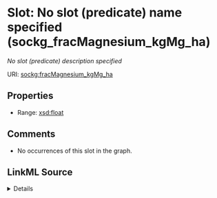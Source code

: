 

# Slot: No slot (predicate) name specified (sockg_fracMagnesium_kgMg_ha)


_No slot (predicate) description specified_







URI: [sockg:fracMagnesium_kgMg_ha](https://idir.uta.edu/sockg-ontology/docs/fracMagnesium_kgMg_ha)



<!-- no inheritance hierarchy -->








## Properties

* Range: [xsd:float](http://www.w3.org/2001/XMLSchema#float)





## Comments

* No occurrences of this slot in the graph.



## LinkML Source

<details>

```yaml
name: sockg_fracMagnesium_kgMg_ha
description: No slot (predicate) description specified
title: No slot (predicate) name specified
comments:
- No occurrences of this slot in the graph.
from_schema: soc-kg
rank: 1000
domain: sockg_YieldNutrientUptake
slot_uri: sockg:fracMagnesium_kgMg_ha
alias: sockg_fracMagnesium_kgMg_ha
range: float

```
</details>